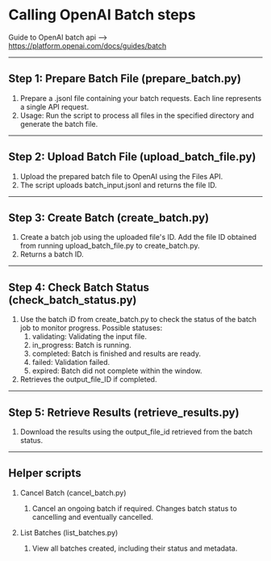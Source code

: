 # Calling OpenAI Batch steps

Guide to OpenAI batch api --> https://platform.openai.com/docs/guides/batch

---

## Step 1: Prepare Batch File (prepare_batch.py)

   1. Prepare a .jsonl file containing your batch requests. Each line represents a single API request.
   2. Usage: Run the script to process all files in the specified directory and generate the batch file.

---

## Step 2: Upload Batch File (upload_batch_file.py)

   1. Upload the prepared batch file to OpenAI using the Files API. 
   2. The script uploads batch_input.jsonl and returns the file ID.

---

## Step 3: Create Batch (create_batch.py)

   1. Create a batch job using the uploaded file's ID. Add the file ID obtained from running upload_batch_file.py to create_batch.py.
   2. Returns a batch ID.

---

## Step 4: Check Batch Status (check_batch_status.py)

   1. Use the batch iD from create_batch.py to check the status of the batch job to monitor progress.
      Possible statuses:
         1. validating: Validating the input file.
         2. in_progress: Batch is running.
         3. completed: Batch is finished and results are ready.
         4. failed: Validation failed.
         5. expired: Batch did not complete within the window.
   2. Retrieves the output_file_ID if completed.

---

## Step 5: Retrieve Results (retrieve_results.py)

   1. Download the results using the output_file_id retrieved from the batch status.

---

## Helper scripts

   1. Cancel Batch (cancel_batch.py)
      1. Cancel an ongoing batch if required. Changes batch status to cancelling and eventually cancelled.

   2. List Batches (list_batches.py)
      1. View all batches created, including their status and metadata.

